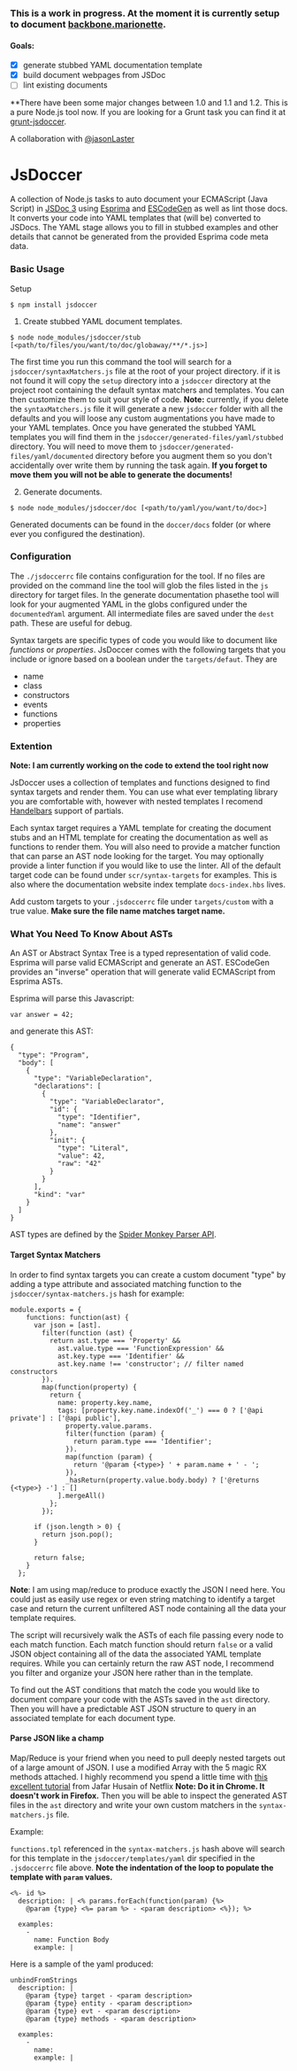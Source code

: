 ### This is a work in progress. At the moment it is currently setup to document [backbone.marionette](https://github.com/marionettejs/backbone.marionette).

#### Goals:
- [x] generate stubbed YAML documentation template
- [x] build document webpages from JSDoc
- [ ] lint existing documents

**There have been some major changes between 1.0 and 1.1 and 1.2. This is a pure Node.js tool now. If you are looking for a Grunt task you can find it at [grunt-jsdoccer](https://github.com/ChetHarrison/grunt-jsdoccer).

A collaboration with [@jasonLaster](https://github.com/jasonLaster)

# JsDoccer

 A collection of Node.js tasks to auto document your ECMAScript (Java Script) in  [JSDoc 3](https://github.com/jsdoc3/jsdoc3.github.com) using [Esprima](http://esprima.org/) and [ESCodeGen](https://github.com/Constellation/escodegen) as well as lint those docs. It converts your code into YAML templates that (will be) converted to JSDocs. The YAML stage allows you to fill in stubbed examples and other details that cannot be generated from the provided Esprima code meta data.


### Basic Usage

Setup

```
$ npm install jsdoccer
```

1) Create stubbed YAML document templates.

```
$ node node_modules/jsdoccer/stub [<path/to/files/you/want/to/doc/globaway/**/*.js>]
```

The first time you run this command the tool will search for a `jsdoccer/syntaxMatchers.js` file at the root of your project directory. if it is not found it will copy the `setup` directory into a `jsdoccer` directory at the project root containing the default syntax matchers and templates. You can then customize them to suit your style of code. **Note:** currently, if you delete the `syntaxMatchers.js` file it will generate a new `jsdoccer` folder with all the defaults and you will loose any custom augmentations you have made to your YAML templates. Once you have generated the stubbed YAML templates you will find them in the `jsdoccer/generated-files/yaml/stubbed` directory. You will need to move them to `jsdoccer/generated-files/yaml/documented` directory before you augment them so you don't accidentally over write them by running the task again. **If you forget to move them you will not be able to generate the documents!**

2) Generate documents.

```
$ node node_modules/jsdoccer/doc [<path/to/yaml/you/want/to/doc>]
```

Generated documents can be found in the `doccer/docs` folder (or where ever you configured the destination).

### Configuration

The `./jsdoccerrc` file contains configuration for the tool. If no files are provided on the command line the tool will glob the files listed in the `js` directory for target files. In the generate documentation phasethe tool will look for your augmented YAML in the globs configured under the `documentedYaml` argument. All intermediate files are saved under the `dest` path. These are useful for debug.

Syntax targets are specific types of code you would like to document like *functions* or *properties*. JsDoccer comes with the following targets that you include or ignore based on a boolean under the `targets/defaut`. They are

* name
* class
* constructors
* events
* functions
* properties

### Extention

__Note: I am currently working on the code to extend the tool right now__

JsDoccer uses a collection of templates and functions designed to find syntax targets and render them. You can use what ever templating library you are comfortable with, however with nested templates I recomend [Handelbars](http://handlebarsjs.com/) support of partials.

Each syntax target requires a YAML template for creating the document stubs and an HTML template for creating the documentation as well as functions to render them. You will also need to provide a matcher function that can parse an AST node looking for the target. You may optionally provide a linter function if you would like to use the linter. All of the default target code can be found under `scr/syntax-targets` for examples. This is also where the documentation website index template `docs-index.hbs` lives.

Add custom targets to your `.jsdoccerrc` file under `targets/custom` with a true value. __Make sure the file name matches target name.__

### What You Need To Know About ASTs

An AST or Abstract Syntax Tree is a typed representation of valid code. Esprima will parse valid ECMAScript and generate an AST. ESCodeGen provides an "inverse" operation that will generate valid ECMAScript from Esprima ASTs.

Esprima will parse this Javascript:

```
var answer = 42;
```

and generate this AST:

```
{
  "type": "Program",
  "body": [
    {
      "type": "VariableDeclaration",
      "declarations": [
        {
          "type": "VariableDeclarator",
          "id": {
            "type": "Identifier",
            "name": "answer"
          },
          "init": {
            "type": "Literal",
            "value": 42,
            "raw": "42"
          }
        }
      ],
      "kind": "var"
    }
  ]
}
```

AST types are defined by the [Spider Monkey Parser API](https://developer.mozilla.org/en-US/docs/Mozilla/Projects/SpiderMonkey/Parser_API#Functions). 

#### Target Syntax Matchers

In order to find syntax targets you can create a custom document "type" by adding a type attribute and associated matching function to the `jsdoccer/syntax-matchers.js` hash for example:


```
module.exports = {
    functions: function(ast) {
      var json = [ast].
        filter(function (ast) {
          return ast.type === 'Property' &&
            ast.value.type === 'FunctionExpression' &&
            ast.key.type === 'Identifier' &&
            ast.key.name !== 'constructor'; // filter named constructors
        }).
        map(function(property) {
          return {
            name: property.key.name,
            tags: [property.key.name.indexOf('_') === 0 ? ['@api private'] : ['@api public'],
              property.value.params.
              filter(function (param) {
                return param.type === 'Identifier';
              }).
              map(function (param) {
                return '@param {<type>} ' + param.name + ' - ';
              }),
              _hasReturn(property.value.body.body) ? ['@returns {<type>} -'] : []
            ].mergeAll()
          };
        });
        
      if (json.length > 0) {
        return json.pop();
      }
      
      return false;
    }
  };
```
**Note**: I am using map/reduce to produce exactly the JSON I need here. You could just as easily use regex or even string matching to identify a target case and return the current unfiltered AST node containing all the data your template requires.

The script will recursively walk the ASTs of each file passing every node to each match function. Each match function should return `false` or a valid JSON object containing all of the data the associated YAML template requires. While you can certainly return the raw AST node, I recommend you filter and organize your JSON here rather than in the template.

To find out the AST conditions that match the code you would like to document compare your code with the ASTs saved in the `ast` directory. Then you will have a predictable AST JSON structure to query in an associated template for each document type.

#### Parse JSON like a champ

Map/Reduce is your friend when you need to pull deeply nested targets out of a large amount of JSON. I use a modified Array with the 5 magic RX methods attached. I highly recommend you spend a little time with [this excellent tutorial](http://reactive-extensions.github.io/learnrx/) from Jafar Husain of Netflix **Note: Do it in Chrome. It doesn't work in Firefox.** Then you will be able to inspect the generated AST files in the `ast` directory and write your own custom matchers in the `syntax-matchers.js` file.

Example:

`functions.tpl` referenced in the `syntax-matchers.js` hash above will search for this template in the `jsdoccer/templates/yaml` dir specified in the `.jsdoccerrc` file above. **Note the indentation of the loop to populate the template with `param` values.**

```
<%- id %>
  description: | <% params.forEach(function(param) {%>
    @param {type} <%= param %> - <param description> <%}); %>
  
  examples:
    -
      name: Function Body
      example: |
```

Here is a sample of the yaml produced:

```
unbindFromStrings
  description: | 
    @param {type} target - <param description> 
    @param {type} entity - <param description> 
    @param {type} evt - <param description> 
    @param {type} methods - <param description> 
  
  examples:
    -
      name: 
      example: |
```
